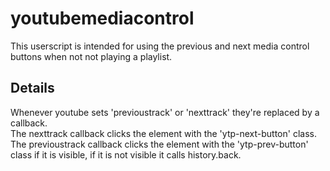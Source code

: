 # youtubemediacontrol
This userscript is intended for using the previous and next media control buttons when not not playing a playlist.  

## Details
Whenever youtube sets 'previoustrack' or 'nexttrack' they're replaced by a callback.  
The nexttrack callback clicks the element with the 'ytp-next-button' class.  
The previoustrack callback clicks the element with the 'ytp-prev-button' class if it is visible, if it is not visible it calls history.back.  
